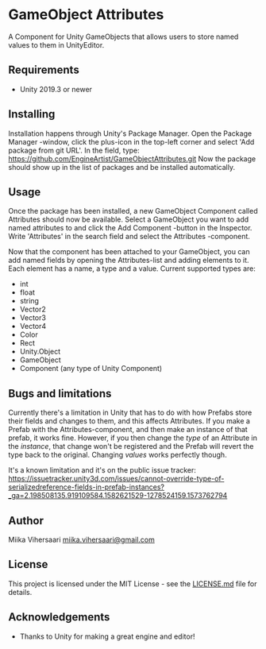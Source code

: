 # GameObject Attributes

A Component for Unity GameObjects that allows users to store named values to them in UnityEditor.

## Requirements

- Unity 2019.3 or newer

## Installing

Installation happens through Unity's Package Manager. Open the Package Manager -window, click the plus-icon in the top-left corner and select 'Add package from git URL'. In the field, type:
https://github.com/EngineArtist/GameObjectAttributes.git
Now the package should show up in the list of packages and be installed automatically.

## Usage

Once the package has been installed, a new GameObject Component called Attributes should now be available. Select a GameObject you want to add named attributes to and click the Add Component -button in the Inspector. Write 'Attributes' in the search field and select the Attributes -component.

Now that the component has been attached to your GameObject, you can add named fields by opening the Attributes-list and adding elements to it. Each element has a name, a type and a value. Current supported types are:
- int
- float
- string
- Vector2
- Vector3
- Vector4
- Color
- Rect
- Unity.Object
- GameObject
- Component (any type of Unity Component)

## Bugs and limitations

Currently there's a limitation in Unity that has to do with how Prefabs store their fields and changes to them, and this affects Attributes. If you make a Prefab with the Attributes-component, and then make an instance of that prefab, it works fine. However, if you then change the _type_ of an Attribute in the _instance_, that change won't be registered and the Prefab will revert the type back to the original. Changing _values_ works perfectly though.

It's a known limitation and it's on the public issue tracker: https://issuetracker.unity3d.com/issues/cannot-override-type-of-serializedreference-fields-in-prefab-instances?_ga=2.198508135.919109584.1582621529-1278524159.1573762794

## Author

Miika Vihersaari <miika.vihersaari@gmail.com>

## License

This project is licensed under the MIT License - see the [LICENSE.md](LICENSE.md) file for details.

## Acknowledgements

- Thanks to Unity for making a great engine and editor!